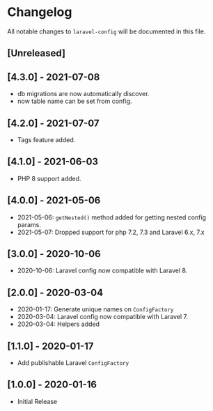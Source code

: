 # Changelog
All notable changes to `laravel-config` will be documented in this file.

## [Unreleased]

## [4.3.0] - 2021-07-08

- db migrations are now automatically discover.
- now table name can be set from config.

## [4.2.0] - 2021-07-07

- Tags feature added.

## [4.1.0] - 2021-06-03

- PHP 8 support added.

## [4.0.0] - 2021-05-06

- 2021-05-06: `getNested()` method added for getting nested config params.
- 2021-05-07: Dropped support for php 7.2, 7.3 and Laravel 6.x, 7.x

## [3.0.0] - 2020-10-06

- 2020-10-06: Laravel config now compatible with Laravel 8.

## [2.0.0] - 2020-03-04

- 2020-01-17: Generate unique names on `ConfigFactory`
- 2020-03-04: Laravel config now compatible with Laravel 7.
- 2020-03-04: Helpers added

## [1.1.0] - 2020-01-17

- Add publishable Laravel `ConfigFactory` 

## [1.0.0] - 2020-01-16

- Initial Release
